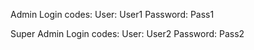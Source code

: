 Admin Login codes:
User: User1
Password: Pass1

Super Admin Login codes:
User: User2
Password: Pass2

